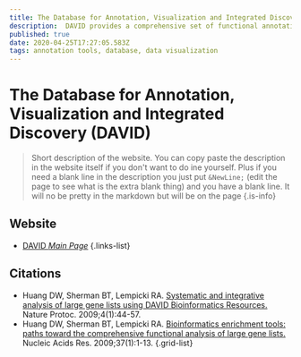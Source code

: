 ```yaml
---
title: The Database for Annotation, Visualization and Integrated Discovery (DAVID)
description:  DAVID provides a comprehensive set of functional annotation tools for investigators to understand biological meaning behind large list of genes.
published: true
date: 2020-04-25T17:27:05.583Z
tags: annotation tools, database, data visualization
---
```


# The Database for Annotation, Visualization and Integrated Discovery (DAVID)

> Short description of the website. You can copy paste the description in the website itself if you don't want to do ine yourself. 
&NewLine;
Plus if you need a blank line in the description you just put `&NewLine;` (edit the page to see what is the extra blank thing) and you have a blank line. It will no be pretty in the markdown but will be on the page
{.is-info}



## Website

- [DAVID *Main Page*](https://david.ncifcrf.gov/)
{.links-list}

## Citations

- Huang DW, Sherman BT, Lempicki RA. [Systematic and integrative analysis of large gene lists using DAVID Bioinformatics Resources.](https://www.nature.com/articles/nprot.2008.211) Nature Protoc. 2009;4(1):44-57.
- Huang DW, Sherman BT, Lempicki RA. [Bioinformatics enrichment tools: paths toward the comprehensive functional analysis of large gene lists.](https://academic.oup.com/nar/article/37/1/1/1026684) Nucleic Acids Res. 2009;37(1):1-13.
{.grid-list}